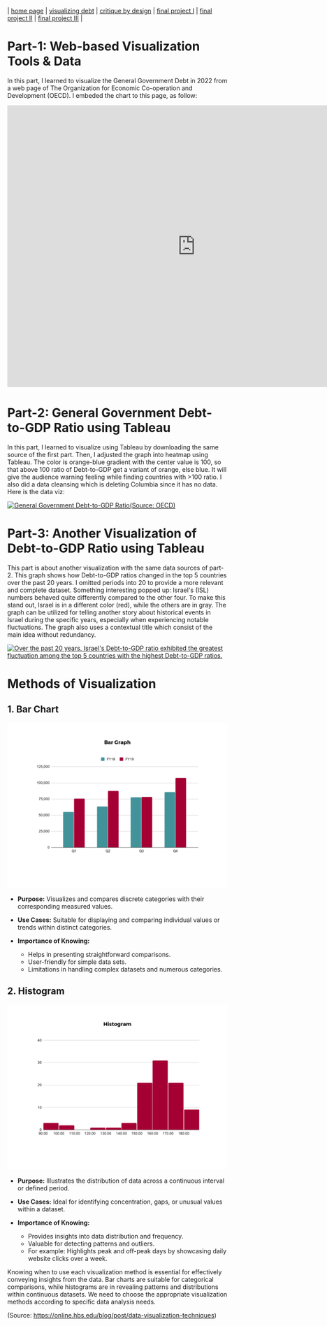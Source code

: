 | [home page](https://asuyanto.github.io/tswd-portfolio/) | [visualizing debt](visualizing-government-debt) | [critique by design](critique-by-design) | [final project I](final-project-part-one) | [final project II](final-project-part-two) | [final project III](final-project-part-three) |


# Part-1: Web-based Visualization Tools & Data
In this part, I learned to visualize the General Government Debt in 2022 from a web page of The Organization for Economic Co-operation and Development (OECD). I embeded the chart to this page, as follow:

<iframe src="https://data.oecd.org/chart/7khC" width="860" height="645" style="border: 0" mozallowfullscreen="true" webkitallowfullscreen="true" allowfullscreen="true"><a href="https://data.oecd.org/chart/7khC" target="_blank">OECD Chart: General government debt, Total, % of GDP, Annual, 2022</a></iframe>

# Part-2: General Government Debt-to-GDP Ratio using Tableau
In this part, I learned to visualize using Tableau by downloading the same source of the first part. Then, I adjusted the graph into heatmap using Tableau. The color is orange-blue gradient with the center value is 100, so that above 100 ratio of Debt-to-GDP get a variant of orange, else blue. It will give the audience warning feeling while finding countries with >100 ratio. I also did a data cleansing which is deleting Columbia since it has no data. Here is the data viz:

<div class='tableauPlaceholder' id='viz1706382315273' style='position: relative'><noscript><a href='#'><img alt='General Government Debt-to-GDP Ratio(Source: OECD) ' src='https:&#47;&#47;public.tableau.com&#47;static&#47;images&#47;Ge&#47;GeneralGovernmentDebt-to-GDPRatio&#47;Sheet1&#47;1_rss.png' style='border: none' /></a></noscript><object class='tableauViz'  style='display:none;'><param name='host_url' value='https%3A%2F%2Fpublic.tableau.com%2F' /> <param name='embed_code_version' value='3' /> <param name='site_root' value='' /><param name='name' value='GeneralGovernmentDebt-to-GDPRatio&#47;Sheet1' /><param name='tabs' value='no' /><param name='toolbar' value='yes' /><param name='static_image' value='https:&#47;&#47;public.tableau.com&#47;static&#47;images&#47;Ge&#47;GeneralGovernmentDebt-to-GDPRatio&#47;Sheet1&#47;1.png' /> <param name='animate_transition' value='yes' /><param name='display_static_image' value='yes' /><param name='display_spinner' value='yes' /><param name='display_overlay' value='yes' /><param name='display_count' value='yes' /><param name='language' value='en-US' /><param name='filter' value='publish=yes' /></object></div> 
<script type='text/javascript'>                    
	var divElement = document.getElementById('viz1706382315273');                    
	var vizElement = divElement.getElementsByTagName('object')[0];                    	vizElement.style.width='100%';vizElement.style.height=(divElement.offsetWidth*0.75)+'px';                 
	var scriptElement = document.createElement('script');                    
	scriptElement.src = 'https://public.tableau.com/javascripts/api/viz_v1.js';                    	vizElement.parentNode.insertBefore(scriptElement, vizElement);                
</script>

# Part-3: Another Visualization of Debt-to-GDP Ratio using Tableau
This part is about another visualization with the same data sources of part-2. This graph shows how Debt-to-GDP ratios changed in the top 5 countries over the past 20 years. I omitted periods into 20 to provide a more relevant and complete dataset. Something interesting popped up: Israel's (ISL) numbers behaved quite differently compared to the other four. To make this stand out, Israel is in a different color (red), while the others are in gray. The graph can be utilized for telling another story about historical events in Israel during the specific years, especially when experiencing notable fluctuations. The graph also uses a contextual title which consist of the main idea without redundancy.

<div class='tableauPlaceholder' id='viz1706420323902' style='position: relative'><noscript><a href='#'><img alt='Over the past 20 years, Israel&#39;s Debt-to-GDP ratio exhibited the greatest fluctuation among the top 5 countries with the highest Debt-to-GDP ratios. ' src='https:&#47;&#47;public.tableau.com&#47;static&#47;images&#47;Ge&#47;GeneralGovernmentDebt-to-GDPRatio&#47;Sheet2&#47;1_rss.png' style='border: none' /></a></noscript><object class='tableauViz'  style='display:none;'><param name='host_url' value='https%3A%2F%2Fpublic.tableau.com%2F' /> <param name='embed_code_version' value='3' /> <param name='site_root' value='' /><param name='name' value='GeneralGovernmentDebt-to-GDPRatio&#47;Sheet2' /><param name='tabs' value='no' /><param name='toolbar' value='yes' /><param name='static_image' value='https:&#47;&#47;public.tableau.com&#47;static&#47;images&#47;Ge&#47;GeneralGovernmentDebt-to-GDPRatio&#47;Sheet2&#47;1.png' /> <param name='animate_transition' value='yes' /><param name='display_static_image' value='yes' /><param name='display_spinner' value='yes' /><param name='display_overlay' value='yes' /><param name='display_count' value='yes' /><param name='language' value='en-US' /><param name='filter' value='publish=yes' /></object></div>                
<script type='text/javascript'>                    
	var divElement = document.getElementById('viz1706420323902');                    
	var vizElement = divElement.getElementsByTagName('object')[0];                    vizElement.style.width='100%';vizElement.style.height=(divElement.offsetWidth*0.75)+'px';                   
	var scriptElement = document.createElement('script');                    
	scriptElement.src = 'https://public.tableau.com/javascripts/api/viz_v1.js';                    vizElement.parentNode.insertBefore(scriptElement, vizElement);                
</script>

# Methods of Visualization
## 1. Bar Chart
![BarChart](BarGraphExample.png)

- **Purpose:**
  Visualizes and compares discrete categories with their corresponding measured values.

- **Use Cases:**
  Suitable for displaying and comparing individual values or trends within distinct categories.

- **Importance of Knowing:**
  - Helps in presenting straightforward comparisons.
  - User-friendly for simple data sets.
  - Limitations in handling complex datasets and numerous categories.


## 2. Histogram
![Histogram](HistogramExample.png)

- **Purpose:**
  Illustrates the distribution of data across a continuous interval or defined period.

- **Use Cases:**
  Ideal for identifying concentration, gaps, or unusual values within a dataset.

- **Importance of Knowing:**
  - Provides insights into data distribution and frequency.
  - Valuable for detecting patterns and outliers.
  - For example: Highlights peak and off-peak days by showcasing daily website clicks over a week.

Knowing when to use each visualization method is essential for effectively conveying insights from the data. Bar charts are suitable for categorical comparisons, while histograms are in revealing patterns and distributions within continuous datasets. We need to choose the appropriate visualization methods according to specific data analysis needs.

(Source: https://online.hbs.edu/blog/post/data-visualization-techniques)

